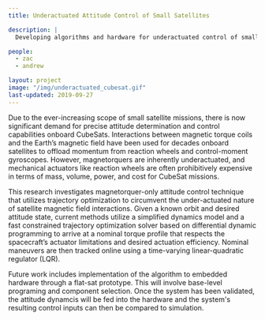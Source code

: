 ```yaml
---
title: Underactuated Attitude Control of Small Satellites

description: |
  Developing algorithms and hardware for underactuated control of small satellites, mainly through trajectory optimization techniques of magnetorquer attitude manipulation.

people:
  - zac
  - andrew

layout: project
image: "/img/underactuated_cubesat.gif"
last-updated: 2019-09-27
---
```


Due to the ever-increasing scope of small satellite missions, there is now significant demand for precise attitude determination and control capabilities onboard CubeSats. Interactions between magnetic torque coils and the Earth’s magnetic field have been used for decades onboard satellites to offload momentum from reaction wheels and control-moment gyroscopes. However, magnetorquers are inherently underactuated, and mechanical actuators like reaction wheels are often prohibitively expensive in terms of mass, volume, power, and cost for CubeSat missions.

This research investigates magnetorquer-only attitude control technique that utilizes trajectory optimization to circumvent the under-actuated nature of satellite magnetic field interactions. Given a known orbit and desired attitude state, current methods utilize a simplified dynamics model and a fast constrained trajectory optimization solver based on differential dynamic programming to arrive at a nominal torque profile that respects the spacecraft’s actuator limitations and desired actuation efficiency. Nominal maneuvers are then tracked online using a time-varying linear-quadratic regulator (LQR).

Future work includes implementation of the algorithm to embedded hardware through a flat-sat prototype. This will involve base-level programing and component selection. Once the system has been validated, the attitude dynamcis will be fed into the hardware and the system's resulting control inputs can then be compared to simulation.  
